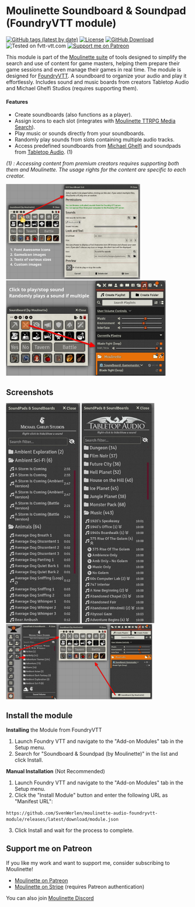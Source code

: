 # Moulinette Soundboard & Soundpad (FoundryVTT module)

[![GitHub tags (latest by date)](https://img.shields.io/github/v/tag/SvenWerlen/moulinette-audio-foundryvtt-module)](https://github.com/SvenWerlen/moulinette-foundryvtt-module/releases)
[![License](https://img.shields.io/github/license/SvenWerlen/moulinette-audio-foundryvtt-module)](https://github.com/SvenWerlen/moulinette-audio-foundryvtt-module/blob/main/LICENSE.txt)
[![GitHub Download](https://img.shields.io/badge/foundryvtt-Download-important)](#install)
![Tested on fvtt-vtt.com](https://img.shields.io/badge/Forge-supported-success)
[![Support me on Patreon](https://img.shields.io/badge/patreon-Support%20me-informational)](https://www.patreon.com/moulinette)

This module is part of the [Moulinette suite](https://www.moulinette.cloud) of tools designed to simplify the search and use of content for game masters, helping them prepare their game sessions and even manage their games in real time. The module is designed for [FoundryVTT](https://foundryvtt.com/). A soundboard to organize your audio and play it effortlessly. Includes sound and music boards from creators Tabletop Audio and Michael Ghelfi Studios (requires supporting them).

#### Features

* Create soundboards (also functions as a player).
* Assign icons to each slot (integrates with [Moulinette TTRPG Media Search](https://github.com/SvenWerlen/moulinette-foundryvtt-module)).
* Play music or sounds directly from your soundboards.
* Randomly play sounds from slots containing multiple audio tracks.
* Access predefined soundboards from [Michael Ghelfi](https://www.patreon.com/MichaelGhelfi) and soundpads from [Tabletop Audio](https://www.patreon.com/tabletopaudio). (1)

*(1) : Accessing content from premium creators requires supporting both them and Moulinette. The usage rights for the content are specific to each creator.*

<img src="docs/img/audio-overview1.jpg" height="260" title="Prepare and organize your soundboard." /> <img src="docs/img/audio-overview2.jpg" height="260" title="Use your soundboard during the game session to play a sound or music."/> 


## <a name=""/>Screenshots

<img src="docs/img/audio-michaelghelfi.jpg" height="600" /> <img src="docs/img/audio-tabletopaudio.jpg" height="600" /> <img src="docs/img/audio-overview3.jpg" width="400" />


## <a name="install"/>Install the module

**Installing** the Module from FoundryVTT

1. Launch Foundry VTT and navigate to the "Add-on Modules" tab in the Setup menu.
2. Search for "Soundboard & Soundpad (by Moulinette)" in the list and click Install.

**Manual Installation** (Not Recommended)

1. Launch Foundry VTT and navigate to the "Add-on Modules" tab in the Setup menu.
2. Click the "Install Module" button and enter the following URL as "Manifest URL":

`https://github.com/SvenWerlen/moulinette-audio-foundryvtt-module/releases/latest/download/module.json`

3. Click Install and wait for the process to complete.


## <a name="support"/>Support me on Patreon

If you like my work and want to support me, consider subscribing to Moulinette!
* [Moulinette on Patreon](https://www.patreon.com/moulinette)
* [Moulinette on Stripe](https://assets.moulinette.cloud/pricing) (requires Patreon authentication)

You can also join [Moulinette Discord](https://discord.gg/xg3dcMQfP2)
